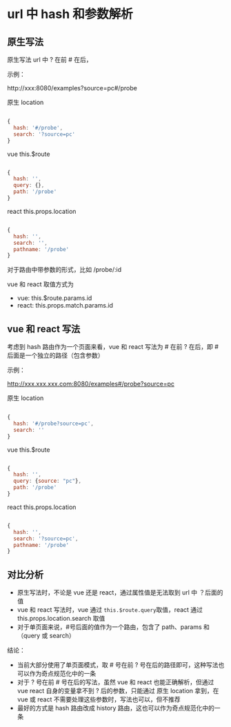 # url 中 hash 和参数解析

## 原生写法

原生写法 url 中 ? 在前 # 在后，

示例：

http://xxx:8080/examples?source=pc#/probe

原生 location

```javascript

{
  hash: '#/probe',
  search: '?source=pc'
}
```

vue this.$route

```javascript

{
  hash: '',
  query: {},
  path: '/probe'
}
```

react this.props.location

```javascript

{
  hash: '',
  search: '',
  pathname: '/probe'
}
```

对于路由中带参数的形式，比如 /probe/:id

vue 和 react 取值方式为

* vue: this.$route.params.id
* react: this.props.match.params.id

## vue 和 react 写法

考虑到 hash 路由作为一个页面来看，vue 和 react 写法为 # 在前 ? 在后，即 # 后面是一个独立的路径（包含参数）


示例：

http://xxx.xxx.xxx.com:8080/examples#/probe?source=pc

原生 location

```javascript

{
  hash: '#/probe?source=pc',
  search: ''
}
```

vue this.$route

```javascript

{
  hash: '',
  query: {source: "pc"},
  path: '/probe'
}
```

react this.props.location

```javascript

{
  hash: '',
  search: '?source=pc',
  pathname: '/probe'
}
```

## 对比分析

* 原生写法时，不论是 vue 还是 react，通过属性值是无法取到 url 中 ？后面的值
* vue 和 react 写法时，vue 通过 ```this.$route.query```取值，react 通过 this.props.location.search 取值
* 对于单页面来说，#号后面的值作为一个路由，包含了 path、params 和（query 或 search）

结论：

* 当前大部分使用了单页面模式，取 # 号在前 ? 号在后的路径即可，这种写法也可以作为奇点规范化中的一条
* 对于 ? 号在前 # 号在后的写法，虽然 vue 和 react 也能正确解析，但通过 vue react 自身的变量拿不到 ? 后的参数，只能通过 原生 location 拿到，在 vue 或 react 不需要处理这些参数时，写法也可以，但不推荐
* 最好的方式是 hash 路由改成 history 路由，这也可以作为奇点规范化中的一条
